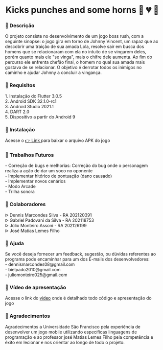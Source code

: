 <h1 align="center">Kicks punches and some horns &#128074; &#128148; &#128127;</h1>


<h3> &#128162; Descrição</h3> O projeto consiste no desenvolvimento de um jogo boss rush, com a seguinte sinopse: o jogo gira em torno de Johnny Vincent, um rapaz que ao descobrir uma traição de sua amada Lola, resolve sair em busca dos homens que se relacionaram com ela no intuito de se vingarem deles, porém quanto mais ele "se vinga", mais  o chifre dele aumenta. Ao fim do percurso ele enfrenta chefão final, o homem no qual sua amada mais gostava de se relacionar. O objetivo é derrotar todos os inimigos no caminho e ajudar Johnny a concluir a vingança.

<h3> &#128162; Requisitos </h3>
1. Instalação do Flutter 3.0.5 <br>
2. Android SDK 32.1.0-rc1 <br>
3. Android Studio 2021.1 <br>
4. DART 2.0 <br>
5. Dispositivo a partir do Android 9

<h3> &#128162; Instalação</h3> Acesse o <a href= https://drive.google.com/file/d/1siVjWC9qgUdkuvSRrWZMWsM5bJF10vEG/view?usp=share_link target=blank>  &#x1F449; Link </a> para baixar o arquivo APK do jogo


<h3> &#128162; Trabalhos Futuros</h3> - Correção de bugs e melhorias: Correção do bug onde o personagem realiza a ação de dar um soco no oponente <br>
- Implementar hitórico de pontuação (dano causado) <br>
- Implementar novos cenários <br>
- Modo Arcade <br>
- Trilha sonora

<h3> &#128162; Colaboradores</h3> &#5125; Dennis Marcondes Silva - RA 202120391 <br>
&#5125; Gabriel Padovani da Silva - RA 202118753 <br> 
&#5125; Júlio Monteiro Assoni - RA 202126199 <br>
&#5125; José Matias Lemes Filho <br>

<h3> &#128162; Ajuda</h3> Se você deseja fornecer um feedback, sugestão, ou dúvidas referentes ao programa pode encaminhar para um dos E-mails dos desenvolvedores: <br>
- dennismarcondes08@gmail.com <br>
- bielpado2010@gmail.com<br>
- juliomonteiro025@gmail.com <br>

<h3> &#128162; Vídeo de apresentação </h3> Acesse o link do <a href=https://drive.google.com/file/d/1vKaIEDtk2e7Q98dkDLnHAOH7C9SRG8Az/view target=blank>vídeo</a> onde é detalhado todo código e apresentação do jogo

<h3> &#128162; Agradecimentos </h3>
Agradecimentos a Universidade São Francisco pela experiência de desenvolver um jogo mobile utilizando específicas linguagens de programação e ao professor josé Matias Lemes Filho pela competência e êxito em lecionar e nos orientar ao longo de todo o projeto.
